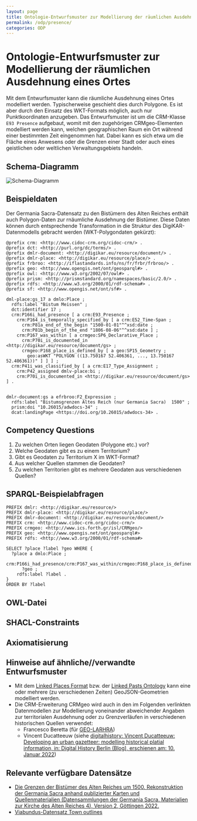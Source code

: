 ```yaml
---
layout: page
title: Ontologie-Entwurfsmuster zur Modellierung der räumlichen Ausdehnung eines Ortes
permalink: /odp/presence/
categories: ODP
---
```


# Ontologie-Entwurfsmuster zur Modellierung der räumlichen Ausdehnung eines Ortes

Mit dem Entwurfsmuster kann die räumliche Ausdehnung eines Ortes modelliert werden. Typischerweise geschieht dies durch Polygone. Es ist aber durch den Einsatz des WKT-Formats möglich, auch nur Punktkoordinaten anzugeben. Das Entwurfsmuster ist um die CRM-Klasse `E93 Presence` aufgebaut, womit mit den zugehörigen CRMgeo-Elementen modelliert werden kann, welchen geographischen Raum ein Ort während einer bestimmten Zeit eingenommen hat. Dabei kann es sich etwa um die Fläche eines Anwesens oder die Grenzen einer Stadt oder auch eines geistlichen oder weltlichen Verwaltungsgebiets handeln.


## Schema-Diagramm

![Schema-Diagramm](/DigiKAR-Ontology-Design/img/dmlo-place-presence.svg)

## Beispieldaten

Der Germania Sacra-Datensatz zu den Bistümern des Alten Reiches enthält auch Polygon-Daten zur rnäumliche Ausdehnung der Bistümer. Diese Daten können durch entsprechende Transformation in die Struktur des DigiKAR-Datenmodells gebracht werden (WKT-Polygondaten gekürzt):

```turtle
@prefix crm: <http://www.cidoc-crm.org/cidoc-crm/> .
@prefix dct: <http://purl.org/dc/terms/> .
@prefix dmlr-document: <http://digikar.eu/resource/document/> .
@prefix dmlr-place: <http://digikar.eu/resource/place/> .
@prefix frbroo: <http://iflastandards.info/ns/fr/frbr/frbroo/> .
@prefix geo: <http://www.opengis.net/ont/geosparql#> .
@prefix owl: <http://www.w3.org/2002/07/owl#> .
@prefix prism: <http://prismstandard.org/namespaces/basic/2.0/> .
@prefix rdfs: <http://www.w3.org/2000/01/rdf-schema#> .
@prefix sf: <http://www.opengis.net/ont/sf#> .

dml-place:gs_17 a dmlo:Place ;
  rdfs:label "Bistum Meissen" ;
  dct:identifier 17 ;
  crm:P166i_had_presence [ a crm:E93_Presence ;
    crm:P164_is_temporally_specified_by [ a crm:E52_Time-Span ;
      crm:P81a_end_of_the_begin "1500-01-01"^^xsd:date ;
      crm:P81b_begin_of_the_end "1806-08-06"^^xsd:date ] ;
    crm:P167_was_within [ a crmgeo:SP6_Declarative_Place ;
      crm:P70i_is_documented_in <http://digikar.eu/resource/document/gs> ;
      crmgeo:P168_place_is_defined_by [ a geo:SP15_Geometry ;
        geo:asWKT "POLYGON ((13.750167 52.406361, ..., 13.750167 52.406361))" ] ] ] ;
  crm:P41i_was_classified_by [ a crm:E17_Type_Assignment ;
    crm:P42_assigned dmlv-place:bi ;
    crm:P70i_is_documented_in <http://digikar.eu/resource/document/gs> ] .
    
    
dmlr-document:gs a efrbroo:F2_Expression ;
  rdfs:label "Bistumsgrenzen Altes Reich (nur Germania Sacra)  1500" ;
  prism:doi "10.26015/adwdocs-34" ;
  dcat:landingPage <https://doi.org/10.26015/adwdocs-34> .

```


## Competency Questions

1. Zu welchen Orten liegen Geodaten (Polygone etc.) vor?
2. Welche Geodaten gibt es zu einem Territorium?
3. Gibt es Geodaten zu Territorium X im WKT-Format?
4. Aus welcher Quellen stammen die Geodaten?
5. Zu welchen Territorien gibt es mehrere Geodaten aus verschiedenen Quellen?


## SPARQL-Beispielabfragen

```
PREFIX dmlr: <http://digikar.eu/resource/>
PREFIX dmlr-place: <http://digikar.eu/resource/place/>
PREFIX dmlr-document: <http://digikar.eu/resource/document/>
PREFIX crm: <http://www.cidoc-crm.org/cidoc-crm/>
PREFIX crmgeo: <http://www.ics.forth.gr/isl/CRMgeo/>
PREFIX geo: <http://www.opengis.net/ont/geosparql#>
PREFIX rdfs: <http://www.w3.org/2000/01/rdf-schema#>

SELECT ?place ?label ?geo WHERE {
  ?place a dmlo:Place ;
    crm:P166i_had_presence/crm:P167_was_within/crmgeo:P168_place_is_defined_by/geo:asWKT 
      ?geo ;
    rdfs:label ?label .
}
ORDER BY ?label
```


## OWL-Datei


## SHACL-Constraints


## Axiomatisierung


## Hinweise auf ähnliche//verwandte Entwurfsmuster

- Mit dem [Linked Places Format](https://github.com/LinkedPasts/linked-places-format) bzw. der [Linked Pasts Ontology](https://github.com/LinkedPasts/linked-pasts-ontology) kann eine oder mehrere (zu verschiedenen Zeiten) GeoJSON-Geometrien modelliert werden.  
- Die CRM-Erweiterung CRMgeo wird auch in den im Folgenden verlinkten Datenmodellen zur Modellierung voneinander abweichender Angaben zur territorialen Ausdehnung oder zu Grenzverläufen in verschiedenen historischen Quellen verwendet: 
  - Francesco Beretta (für [GEO-LARHRA](http://geo-larhra.org/))
  - Vincent Ducatteeuw (siehe [digitalhistory: Vincent Ducatteeuw: Developing an urban gazetteer: modelling historical platial information, in: Digital History Berlin (Blog), erschienen am: 10. Januar 2022](https://dhistory.hypotheses.org/1055))



## Relevante verfügbare Datensätze

- [Die Grenzen der Bistümer des Alten Reiches um 1500. Rekonstruktion der Germania Sacra anhand publizierter Karten und Quellenmaterialien (Datensammlungen der Germania Sacra. Materialien zur Kirche des Alten Reiches 4), Version 2, Göttingen 2022.](https://doi.org/10.26015/adwdocs-34)
- [Viabundus-Datensatz Town outlines](http://www.landesgeschichte.uni-goettingen.de/handelsstrassen/index.php#download)



